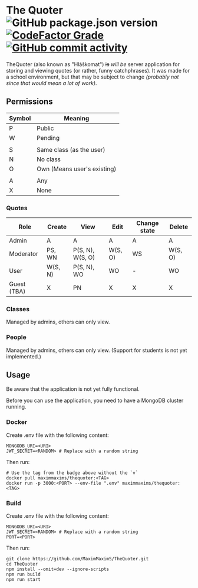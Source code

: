# The Quoter ![GitHub package.json version](https://img.shields.io/github/package-json/v/MaximMaximS/TheQuoter?style=for-the-badge) [![CodeFactor Grade](https://img.shields.io/codefactor/grade/github/MaximMaximS/TheQuoter?style=for-the-badge)](https://www.codefactor.io/repository/github/maximmaxims/thequoter) [![GitHub commit activity](https://img.shields.io/github/commit-activity/m/MaximMaximS/TheQuoter?style=for-the-badge)](https://github.com/MaximMaximS/TheQuoter/commits/main)

TheQuoter (also known as "Hláškomat") ~~is~~ _will be_ server application for storing and viewing quotes (or rather, funny catchphrases). It was made for a school environment, but that may be subject to change _(probably not since that would mean a lot of work)_.

## Permissions

| Symbol | Meaning                     |
| ------ | --------------------------- |
| P      | Public                      |
| W      | Pending                     |
|        |                             |
| S      | Same class (as the user)    |
| N      | No class                    |
| O      | Own (Means user's existing) |
|        |                             |
| A      | Any                         |
| X      | None                        |

### Quotes

| Role        | Create  | View             | Edit    | Change state | Delete  |
| ----------- | ------- | ---------------- | ------- | ------------ | ------- |
| Admin       | A       | A                | A       | A            | A       |
| Moderator   | PS, WN  | P(S, N), W(S, O) | W(S, O) | WS           | W(S, O) |
| User        | W(S, N) | P(S, N), WO      | WO      | -            | WO      |
| Guest (TBA) | X       | PN               | X       | X            | X       |

### Classes

Managed by admins, others can only view.

### People

Managed by admins, others can only view. (Support for students is not yet implemented.)

## Usage

Be aware that the application is not yet fully functional.

Before you can use the application, you need to have a MongoDB cluster running.

### Docker

Create .env file with the following content:

```env
MONGODB_URI=<URI>
JWT_SECRET=<RANDOM> # Replace with a random string
```

Then run:

```shell
# Use the tag from the badge above without the `v`
docker pull maximmaxims/thequoter:<TAG>
docker run -p 3000:<PORT> --env-file ".env" maximmaxims/thequoter:<TAG>
```

### Build

Create .env file with the following content:

```env
MONGODB_URI=<URI>
JWT_SECRET=<RANDOM> # Replace with a random string
PORT=<PORT>
```

Then run:

```shell
git clone https://github.com/MaximMaximS/TheQuoter.git
cd TheQuoter
npm install --omit=dev --ignore-scripts
npm run build
npm run start
```
